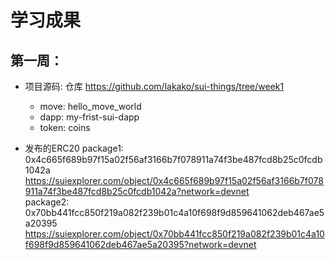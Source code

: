 # 学习成果

## 第一周：
- 项目源码: 仓库 https://github.com/lakako/sui-things/tree/week1 
  - move: hello_move_world
  - dapp: my-frist-sui-dapp
  - token: coins

- 发布的ERC20
package1: 0x4c665f689b97f15a02f56af3166b7f078911a74f3be487fcd8b25c0fcdb1042a  
https://suiexplorer.com/object/0x4c665f689b97f15a02f56af3166b7f078911a74f3be487fcd8b25c0fcdb1042a?network=devnet  
package2: 0x70bb441fcc850f219a082f239b01c4a10f698f9d859641062deb467ae5a20395  
https://suiexplorer.com/object/0x70bb441fcc850f219a082f239b01c4a10f698f9d859641062deb467ae5a20395?network=devnet